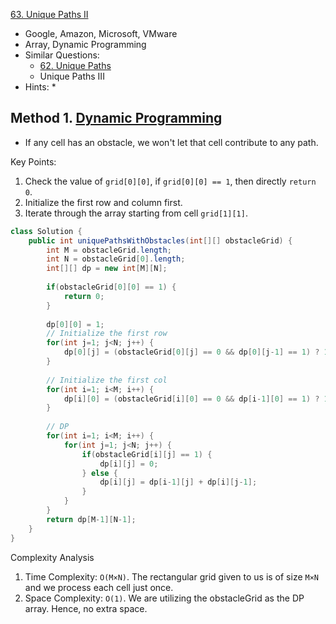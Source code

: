 [63. Unique Paths II](https://leetcode.com/problems/unique-paths-ii/)

* Google, Amazon, Microsoft, VMware
* Array, Dynamic Programming
* Similar Questions:
    * [62. Unique Paths](https://leetcode.com/problems/unique-paths/)
    * Unique Paths III
* Hints:
    *
    
    
## Method 1. [Dynamic Programming](https://leetcode.com/problems/unique-paths-ii/solution/)
* If any cell has an obstacle, we won't let that cell contribute to any path.

Key Points:
1. Check the value of `grid[0][0]`, if `grid[0][0] == 1`, then directly `return 0`.
2. Initialize the first row and column first.
3. Iterate through the array starting from cell `grid[1][1]`.

```java
class Solution {
    public int uniquePathsWithObstacles(int[][] obstacleGrid) {
        int M = obstacleGrid.length;
        int N = obstacleGrid[0].length;
        int[][] dp = new int[M][N];
        
        if(obstacleGrid[0][0] == 1) {
            return 0;
        }
        
        dp[0][0] = 1;
        // Initialize the first row
        for(int j=1; j<N; j++) {
            dp[0][j] = (obstacleGrid[0][j] == 0 && dp[0][j-1] == 1) ? 1 : 0;
        }
        
        // Initialize the first col
        for(int i=1; i<M; i++) {
            dp[i][0] = (obstacleGrid[i][0] == 0 && dp[i-1][0] == 1) ? 1 : 0;
        }
        
        // DP
        for(int i=1; i<M; i++) {
            for(int j=1; j<N; j++) {
                if(obstacleGrid[i][j] == 1) {
                    dp[i][j] = 0;
                } else {
                    dp[i][j] = dp[i-1][j] + dp[i][j-1];
                }
            }
        }
        return dp[M-1][N-1];
    }
}
``` 
Complexity Analysis
1. Time Complexity: `O(M×N)`. The rectangular grid given to us is of size `M×N` and we process each cell just once.
2. Space Complexity: `O(1)`. We are utilizing the obstacleGrid as the DP array. Hence, no extra space.



